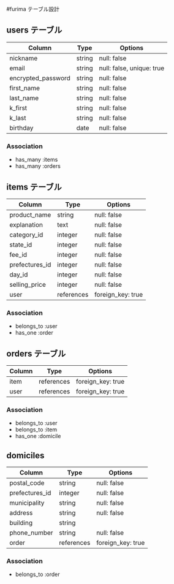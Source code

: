 #furima テーブル設計

## users テーブル

| Column              | Type    | Options                   |
| ------------------- | ------- | ------------------------- |
| nickname            | string  | null: false               |
| email               | string  | null: false, unique: true |
| encrypted_password  | string  | null: false               |
| first_name          | string  | null: false               |
| last_name           | string  | null: false               |
| k_first             | string  | null: false               |
| k_last              | string  | null: false               |
| birthday            | date    | null: false               |


### Association

- has_many :items
- has_many :orders

## items テーブル

| Column         | Type          | Options             |
| ---------------| ------------- | ------------------- |
| product_name   | string        | null: false         |
| explanation    | text          | null: false         |
| category_id    | integer       | null: false         |
| state_id       | integer       | null: false         |
| fee_id         | integer       | null: false         |
| prefectures_id | integer       | null: false         |
| day_id         | integer       | null: false         |
| selling_price  | integer       | null: false         |
| user           | references    | foreign_key: true   |

### Association

- belongs_to :user
- has_one :order

## orders テーブル

| Column     | Type       | Options           |
| ---------- | ---------- | ----------------- |
| item       | references | foreign_key: true |
| user       | references | foreign_key: true |

### Association

- belongs_to :user
- belongs_to :item
- has_one :domicile

## domiciles

| Column         | Type       | Options           |
| -------------- | ---------- | ----------------- |
| postal_code    | string     | null: false       |    
| prefectures_id | integer    | null: false       |
| municipality   | string     | null: false       |
| address        | string     | null: false       |
| building       | string     |                   |
| phone_number   | string     | null: false       |
| order          | references | foreign_key: true |

### Association

- belongs_to :order
